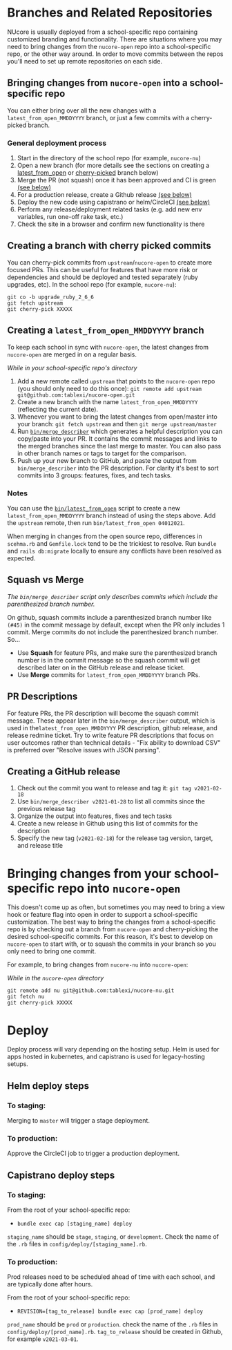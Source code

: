 # Branches and Related Repositories

NUcore is usually deployed from a school-specific repo containing customized branding
and functionality. There are situations where you may need to bring changes
from the `nucore-open` repo into a school-specific repo, or the other way around.
In order to move commits between the repos you'll need to set up remote
repositories on each side.

## Bringing changes from `nucore-open` into a school-specific repo

You can either bring over all the new changes with a `latest_from_open_MMDDYYYY` branch,
or just a few commits with a cherry-picked branch.

### General deployment process

1. Start in the directory of the school repo (for example, `nucore-nu`)
1. Open a new branch (for more details see the sections on creating a [latest_from_open](#creating-a-latest_from_open_mmddyyyy-branch) or [cherry-picked](#creating-a-branch-with-cherry-picked-commits) branch below)
1. Merge the PR (not squash) once it has been approved and CI is green [(see below)](#squash-vs-merge)
1. For a production release, create a Github release [(see below)](#creating-a-github-release)
1. Deploy the new code using capistrano or helm/CircleCI [(see below)](#deploy)
1. Perform any release/deployment related tasks (e.g. add new env variables, run one-off rake task, etc.)
1. Check the site in a browser and confirm new functionality is there

## Creating a branch with cherry picked commits
You can cherry-pick commits from `upstream`/`nucore-open` to create more focused PRs.
This can be useful for features that have more risk or dependencies and should be deployed
and tested separately (ruby upgrades, etc).  In the school repo (for example, `nucore-nu`):
```
git co -b upgrade_ruby_2_6_6
git fetch upstream
git cherry-pick XXXXX
```

## Creating a `latest_from_open_MMDDYYYY` branch

To keep each school in sync with `nucore-open`, the latest changes from `nucore-open` are merged in on a regular basis.

_While in your school-specific repo's directory_

1. Add a new remote called `upstream` that points to the `nucore-open` repo
(you should only need to do this once): `git remote add upstream git@github.com:tablexi/nucore-open.git`
1. Create a new branch with the name `latest_from_open_MMDDYYYY` (reflecting the current date).
1. Whenever you want to bring the latest changes from open/master into your branch: `git fetch upstream` and then `git merge upstream/master`
1. Run [`bin/merge_describer`](bin/merge_describer) which generates a helpful description you can copy/paste into your PR.  It contains the commit messages and links to the merged branches since the last merge to master.  You can also pass in other branch names or tags to target for the comparison.
1. Push up your new branch to GitHub, and paste the output from `bin/merge_describer` into the PR description.  For clarity it's best to sort commits into 3 groups: features, fixes, and tech tasks.

### Notes

You can use the [`bin/latest_from_open`](bin/latest_from_open) script to create a new `latest_from_open_MMDDYYYY` branch instead of using the steps above.  Add the `upstream` remote, then run `bin/latest_from_open 04012021`.

When merging in changes from the open source repo, differences in `scehma.rb` and `Gemfile.lock` tend to be the trickiest to resolve.  Run `bundle` and `rails db:migrate` locally to ensure any conflicts have been resolved as expected.

## Squash vs Merge

*The `bin/merge_describer` script only describes commits which include the parenthesized branch number.*

On github, squash commits include a parenthesized branch number like `(#45)` in the commit message by default, except when the PR only includes 1 commit. Merge commits do not include the parenthesized branch number. So...

* Use **Squash** for feature PRs, and make sure the parenthesized branch number is in the commit message so the squash commit will get described later on in the GitHub release and release ticket.
* Use **Merge** commits for `latest_from_open_MMDDYYYY` branch PRs.

## PR Descriptions

For feature PRs, the PR description will become the squash commit message. These appear later in the `bin/merge_describer` output, which is used in the`latest_from_open_MMDDYYYY` PR description, github release, and release redmine ticket. Try to write feature PR descriptions that focus on user outcomes rather than technical details - "Fix ability to download CSV" is preferred over "Resolve issues with JSON parsing".

## Creating a GitHub release

1. Check out the commit you want to release and tag it: `git tag v2021-02-18`
1. Use `bin/merge_describer v2021-01-28` to list all commits since the previous release tag
1. Organize the output into features, fixes and tech tasks
1. Create a new release in Github using this list of commits for the description
1. Specify the new tag (`v2021-02-18`) for the release tag version, target, and release title

# Bringing changes from your school-specific repo into `nucore-open`

This doesn't come up as often, but sometimes you may need to bring a view hook or feature flag into open in order to support a school-specific customization.
The best way to bring the changes from a school-specific repo is by checking out a branch from `nucore-open` and cherry-picking the desired school-specific commits. For this reason, it's best to develop on `nucore-open` to start with, or to squash the commits in your branch so you only need to bring one commit.

For example, to bring changes from `nucore-nu` into `nucore-open`:

_While in the `nucore-open` directory_

```
git remote add nu git@github.com:tablexi/nucore-nu.git
git fetch nu
git cherry-pick XXXXX
```

# Deploy

Deploy process will vary depending on the hosting setup.
Helm is used for apps hosted in kubernetes, and capistrano is used for legacy-hosting setups.

## Helm deploy steps

### To staging:

Merging to `master` will trigger a stage deployment.

### To production:

Approve the CircleCI job to trigger a production deployment.

## Capistrano deploy steps

### To staging:

From the root of your school-specific repo:

- `bundle exec cap [staging_name] deploy`

`staging_name` should be `stage`, `staging`, or `development`.  Check the name of the `.rb` files in `config/deploy/[staging_name].rb`.

### To production:

Prod releases need to be scheduled ahead of time with each school, and are typically done after hours.

From the root of your school-specific repo:

- `REVISION=[tag_to_release] bundle exec cap [prod_name] deploy`

`prod_name` should be `prod` or `production`. check the name of the `.rb` files in `config/deploy/[prod_name].rb`.
`tag_to_release` should be created in Github, for example `v2021-03-01`.
